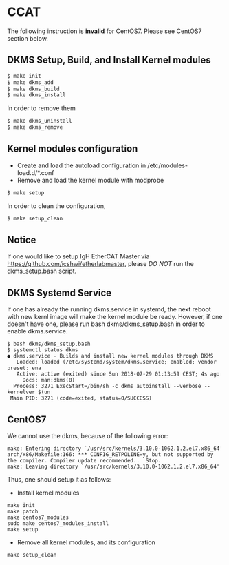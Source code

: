 CCAT 
====

The following instruction is **invalid** for CentOS7. Please see CentOS7 section below.

## DKMS Setup, Build, and Install Kernel modules


```sh
$ make init
$ make dkms_add
$ make dkms_build
$ make dkms_install
```

In order to remove them

```sh
$ make dkms_uninstall
$ make dkms_remove
```

## Kernel modules configuration

* Create and load the autoload configuration in /etc/modules-load.d/*.conf
* Remove and load the kernel module with modprobe

```sh
$ make setup
```

In order to clean the configuration,

```sh
$ make setup_clean
```

## Notice

If one would like to setup IgH EtherCAT Master via https://github.com/icshwi/etherlabmaster, please *DO NOT* run the dkms_setup.bash script.

## DKMS Systemd Service
If one has already the running dkms.service in systemd, the next reboot with new kernl image will make the kernel module be ready. However, if one doesn't have one, please run bash dkms/dkms_setup.bash in order to enable dkms.service.

```
$ bash dkms/dkms_setup.bash
$ systemctl status dkms
● dkms.service - Builds and install new kernel modules through DKMS
   Loaded: loaded (/etc/systemd/system/dkms.service; enabled; vendor preset: ena
   Active: active (exited) since Sun 2018-07-29 01:13:59 CEST; 4s ago
     Docs: man:dkms(8)
  Process: 3271 ExecStart=/bin/sh -c dkms autoinstall --verbose --kernelver $(un
 Main PID: 3271 (code=exited, status=0/SUCCESS)

```


## CentOS7

We cannot use the dkms, because of the following error:
```
make: Entering directory `/usr/src/kernels/3.10.0-1062.1.2.el7.x86_64'
arch/x86/Makefile:166: *** CONFIG_RETPOLINE=y, but not supported by the compiler. Compiler update recommended..  Stop.
make: Leaving directory `/usr/src/kernels/3.10.0-1062.1.2.el7.x86_64'
```

Thus, one should setup it as follows:

* Install kernel modules
```
make init
make patch
make centos7_modules
sudo make centos7_modules_install
make setup
```

* Remove all kernel modules, and its configuration
```
make setup_clean
```
